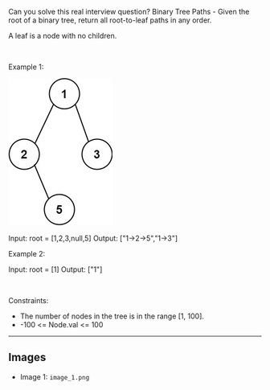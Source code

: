 Can you solve this real interview question? Binary Tree Paths - Given the root of a binary tree, return all root-to-leaf paths in any order.

A leaf is a node with no children.

 

Example 1:

![Example 1](./image_1.png)


Input: root = [1,2,3,null,5]
Output: ["1->2->5","1->3"]


Example 2:


Input: root = [1]
Output: ["1"]


 

Constraints:

 * The number of nodes in the tree is in the range [1, 100].
 * -100 <= Node.val <= 100

---

## Images

- Image 1: `image_1.png`
